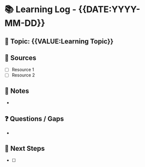 # 📚 Learning Log - {{DATE:YYYY-MM-DD}}

## 🧩 Topic: {{VALUE:Learning Topic}}

## 🔗 Sources
- [ ] Resource 1
- [ ] Resource 2

## 📝 Notes
- 

## ❓ Questions / Gaps
- 

## 🔄 Next Steps
- [ ] 
